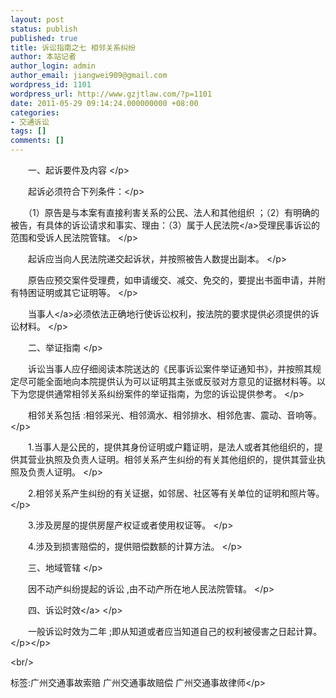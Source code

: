 ```yaml
---
layout: post
status: publish
published: true
title: 诉讼指南之七 相邻关系纠纷
author: 本站记者
author_login: admin
author_email: jiangwei909@gmail.com
wordpress_id: 1101
wordpress_url: http://www.gzjtlaw.com/?p=1101
date: 2011-05-29 09:14:24.000000000 +08:00
categories:
- 交通诉讼
tags: []
comments: []
---
```

<p><p>　　一、起诉要件及内容 <&#47;p><p>　　起诉必须符合下列条件：<&#47;p><p>　　（1）原告是与本案有直接利害关系的公民、法人和其他组织 ；（2）有明确的被告，有具体的诉讼请求和事实、理由：（3）属于<a>人民法院<&#47;a>受理民事诉讼的范围和受诉人民法院管辖。 <&#47;p><p>　　起诉应当向人民法院递交起诉状，并按照被告人数提出副本。 <&#47;p><p>　　原告应预交案件受理费，如申请缓交、减交、免交的，要提出书面申请，并附有特困证明或其它证明等。 <&#47;p><p>　　<a>当事人<&#47;a>必须依法正确地行使诉讼权利，按法院的要求提供必须提供的诉讼材料。 <&#47;p><p>　　二、举证指南 <&#47;p><p>　　诉讼当事人应仔细阅读本院送达的《民事诉讼案件举证通知书》，并按照其规定尽可能全面地向本院提供认为可以证明其主张或反驳对方意见的证据材料等。以下为您提供通常相邻关系纠纷案件的举证指南，为您的诉讼提供参考。 <&#47;p><p>　　相邻关系包括 :相邻采光、相邻滴水、相邻排水、相邻危害、震动、音响等。 <&#47;p><p>　　1.当事人是公民的，提供其身份证明或户籍证明，是法人或者其他组织的，提供其营业执照及负责人证明。相邻关系产生纠纷的有关其他组织的，提供其营业执照及负责人证明。 <&#47;p><p>　　2.相邻关系产生纠纷的有关证据，如邻居、社区等有关单位的证明和照片等。 <&#47;p><p>　　3.涉及房屋的提供房屋产权证或者使用权证等。 <&#47;p><p>　　4.涉及到损害赔偿的，提供赔偿数额的计算方法。 <&#47;p><p>　　三、地域管辖 <&#47;p><p>　　因不动产纠纷提起的诉讼 ,由不动产所在地人民法院管辖。 <&#47;p><p>　　四、<a>诉讼时效<&#47;a> <&#47;p><p>　　一般诉讼时效为二年 ;即从知道或者应当知道自己的权利被侵害之日起计算。 <&#47;p><&#47;p><br&#47;><p>标签:广州交通事故索赔 广州交通事故赔偿 广州交通事故律师<&#47;p>
